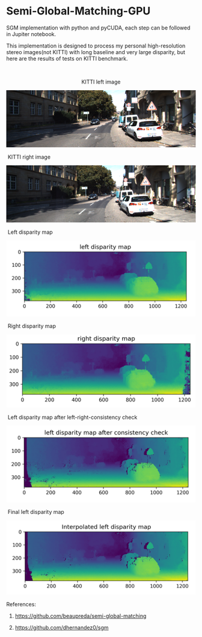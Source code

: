 # Semi-Global-Matching-GPU
SGM implementation with python and pyCUDA, each step can be followed in Jupiter notebook.

This implementation is designed to process my personal high-resolution stereo images(not KITTI) with long baseline and very large disparity, but here are the results of tests on KITTI benchmark.

​																						<p style="text-align: center;"> KITTI left image </p>

<img src="https://github.com/Atlaszjr-star/Semi-Global-Matching-GPU/blob/main/kitti_left.png" alt="kitti_right" style="zoom: 50%; " />

​																						KITTI right image

<img src="https://github.com/Atlaszjr-star/Semi-Global-Matching-GPU/blob/main/kitti_right.png" alt="kitti_right" style="zoom:50%;" />

​																						Left disparity map

<img src="https://github.com/Atlaszjr-star/Semi-Global-Matching-GPU/blob/main/left_disparity_map.png" alt="left_disparity_map" style="zoom: 50%;" />

​																						Right disparity map

<img src="https://github.com/Atlaszjr-star/Semi-Global-Matching-GPU/blob/main/right_disparity_map.png" alt="right_disparity_map" style="zoom:50%;" />

​																Left disparity map after left-right-consistency check

<img src="https://github.com/Atlaszjr-star/Semi-Global-Matching-GPU/blob/main/Consistency_check_left_disp_map.png" alt="Consistency_check_left_disp_map" style="zoom:50%;" />

​																						Final left disparity map

<img src="https://github.com/Atlaszjr-star/Semi-Global-Matching-GPU/blob/main/Interpolated_left_disp_map.png" alt="Interpolated_left_disp_map" style="zoom:50%;" />



References:

1. https://github.com/beaupreda/semi-global-matching

2. https://github.com/dhernandez0/sgm

   
